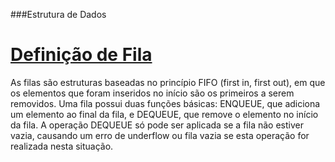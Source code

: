 ###Estrutura de Dados
# [Definição de Fila](http://pt.wikipedia.org/wiki/Estrutura_de_dados#Fila)

As filas são estruturas baseadas no princípio FIFO (first in, first out), em que os elementos que foram inseridos no início são os primeiros a serem removidos. Uma fila possui duas funções básicas: ENQUEUE, que adiciona um elemento ao final da fila, e DEQUEUE, que remove o elemento no início da fila. A operação DEQUEUE só pode ser aplicada se a fila não estiver vazia, causando um erro de underflow ou fila vazia se esta operação for realizada nesta situação.

